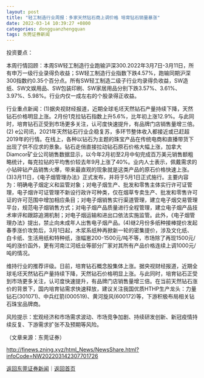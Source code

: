 ```yaml
---
layout: post
title: "轻工制造行业周报：多家天然钻石商上调价格 培育钻石销量暴涨"
date: 2022-03-14 10:39:27 +0800
categories: dongguanzhengquan
tags: 东莞证券新闻
---
```

<p>投资要点：</p>
 <p>本周行情回顾：本周SW轻工制造行业跑输沪深300.2022年3月7日-3月11日，所有申万一级行业录得负收益；SW轻工制造行业指数下跌4.57%，跑输同期沪深300指数约0.35个百分点。所有SW轻工制造二级子行业均录得负收益，SW造纸、SW文娱用品、SW包装印刷、SW家居用品分别下跌3.57%、3.61%、3.97%、5.98%。行业内仅一成左右的个股录得正收益。</p>
 <p>行业重点新闻：(1)据央视财经报道，近期全球毛坯天然钻石产量持续下降，天然钻石价格明显上涨。2月份1克拉钻石指数上升5.6%，比年初上涨12.9%。与此同时，培育钻石正受到市场更多关注，认可度快速提升，有品牌门店销售量增三倍。(2) e公司讯，2021年天然钻石行业企稳复苏，多环节整体收入都接近或已赶超2019年的行情。在线上，各种以钻石为主题的珠宝产品在传统电商和直播带货下出现了供不应求的景象。钻石走俏直接拉动钻石原石价格大幅上涨，加拿大Diamcor矿业公司销售数据显示，以今年2月初至2月中旬完成百万美元销售额粗略统计，每克拉钻的平均售价较去年9月上涨了40%。业内人士表示，佩戴需求的小钻碎钻产品销售火爆，带来最直观的现象就是这类产品的原石价格快速上涨。(3)3月11日，《电子烟管理办法》正式发布，并将于5月1日正式施行。主要内容为：明确电子烟定义和监管对象；对电子烟生产、批发和零售主体实行许可证管理，电子烟许可证管理不新设行政许可种类，仅在烟草专卖生产、批发和零售许可证的许可范围中增加相应条目；对电子烟销售实行渠道管理，建立电子烟交易管理平台，规范电子烟销售方式；对电子烟产品质量进行全程管理，建立电子烟产品技术审评和跟踪追溯机制；对电子烟运输和进出口依法实施监管。此外，《电子烟管理办法》提出，禁止向未成年人出售电子烟产品。(4)继2月份多纸种接棒提价发起春季涨价攻势后，3月1日起，木浆系纸种再掀新一轮的密集提价，涉及文化纸、白卡纸、生活用纸和特种纸，涨幅崽200-1500元/吨不等，市场除了再现1500元/吨的涨价函外，更有河南江河纸业等部分厂家对其所有产品价格连续上调1000元/吨的情况。</p>
 <p>维持行业的推荐评级。日前，培育钻石概念股集体上涨。据央视财经报道，近期全球毛坯天然钻石产量持续下降，天然钻石价格明显上涨。与此同时，培育钻石正受到市场更多关注，认可度快速提升，有品牌门店销售量增三倍。在当前天然钻石涨价的背景下，国内培育钻需求快速释放，建议关注我国优质HTHP生产龙头：力量钻石(301071)、中兵红箭(000519)、黄河旋风(600172)等，下游积极布局相关钻石珠宝品牌商。</p>
 <p>风险提示：宏观经济和市场需求波动、市场竞争加剧、持续研发创新、新冠疫情持续反复、下游需求扩张不及预期等风险。</p><p class="em_media">（文章来源：东莞证券）</p>

<http://finews.zning.xyz/html_News/NewsShare.html?infoCode=NW202203142307701726>

[返回东莞证券新闻](//finews.withounder.com/category/dongguanzhengquan.html)｜[返回首页](//finews.withounder.com/)